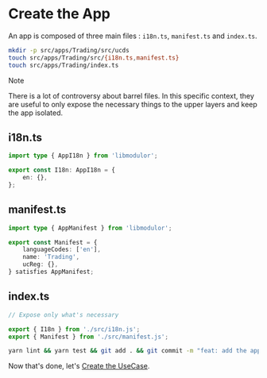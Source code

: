 # Create the App

An app is composed of three main files : `i18n.ts`, `manifest.ts` and `index.ts`.

```sh
mkdir -p src/apps/Trading/src/ucds
touch src/apps/Trading/src/{i18n.ts,manifest.ts}
touch src/apps/Trading/index.ts
```

> [!NOTE]
> There is a lot of controversy about barrel files. In this specific context, they are useful to only expose the necessary things to the upper layers and keep the app isolated.

## i18n.ts

```typescript
import type { AppI18n } from 'libmodulor';

export const I18n: AppI18n = {
    en: {},
};
```

## manifest.ts

```typescript
import type { AppManifest } from 'libmodulor';

export const Manifest = {
    languageCodes: ['en'],
    name: 'Trading',
    ucReg: {},
} satisfies AppManifest;
```

## index.ts

```typescript
// Expose only what's necessary

export { I18n } from './src/i18n.js';
export { Manifest } from './src/manifest.js';
```

```sh
yarn lint && yarn test && git add . && git commit -m "feat: add the app"
```

Now that's done, let's [Create the UseCase](./003_Create_the_UseCase.md).
